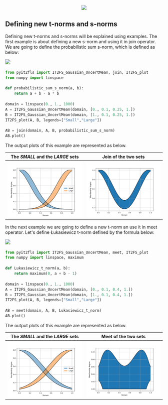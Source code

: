 <p align="center"><img src="https://raw.githubusercontent.com/Haghrah/PyIT2FLS/master/PyIT2FLS_icon.png" width="200"/></p>

## Defining new t-norms and s-norms
Defining new t-norms and s-norms will be explained using examples. The first example is about defining a new s-norm and using it in join operator. We are going to define the probabilistic sum s-norm, which is defined as below:

<img src="https://render.githubusercontent.com/render/math?math=\perp_{sum}(a,b)=a %2B b - a.b"> 

```python
from pyit2fls import IT2FS_Gaussian_UncertMean, join, IT2FS_plot
from numpy import linspace

def probabilistic_sum_s_norm(a, b):
	return a + b - a * b

domain = linspace(0., 1., 1000)
A = IT2FS_Gaussian_UncertMean(domain, [0., 0.1, 0.25, 1.])
B = IT2FS_Gaussian_UncertMean(domain, [1., 0.1, 0.25, 1.])
IT2FS_plot(A, B, legends=["Small","Large"])

AB = join(domain, A, B, probabilistic_sum_s_norm)
AB.plot()
```

The output plots of this example are represented as below.

|  The **_SMALL_** and the **_LARGE_** sets  | Join of the two sets |
|:---------------------:|:-----------:|
| <img src="https://raw.githubusercontent.com/Haghrah/PyIT2FLS/master/docs/images/3.1.png" width="256"> | <img src="https://raw.githubusercontent.com/Haghrah/PyIT2FLS/master/docs/images/3.2.png" width="256"> |

In the next example we are going to define a new t-norm an use it in meet operator. Let's define Łukasiewicz t-norm defined by the formula below:

<img src="https://render.githubusercontent.com/render/math?math=\tang_{Luk}(a,b)=max\{0, a %2B b - 1\}"> 


```python
from pyit2fls import IT2FS_Gaussian_UncertMean, meet, IT2FS_plot
from numpy import linspace, maximum

def Lukasiewicz_t_norm(a, b):
    return maximum(0, a + b - 1)

domain = linspace(0., 1., 1000)
A = IT2FS_Gaussian_UncertMean(domain, [0., 0.1, 0.4, 1.])
B = IT2FS_Gaussian_UncertMean(domain, [1., 0.1, 0.4, 1.])
IT2FS_plot(A, B, legends=["Small","Large"])

AB = meet(domain, A, B, Lukasiewicz_t_norm)
AB.plot()
```

The output plots of this example are represented as below.

|  The **_SMALL_** and the **_LARGE_** sets  | Meet of the two sets |
|:---------------------:|:-----------:|
| <img src="https://raw.githubusercontent.com/Haghrah/PyIT2FLS/master/docs/images/3.3.png" width="256"> | <img src="https://raw.githubusercontent.com/Haghrah/PyIT2FLS/master/docs/images/3.4.png" width="256"> |



